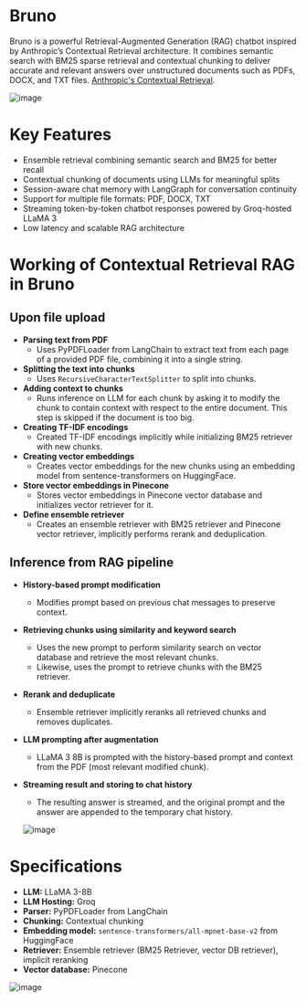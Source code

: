 # Bruno
Bruno is a powerful Retrieval-Augmented Generation (RAG) chatbot inspired by Anthropic’s Contextual Retrieval architecture. It combines semantic search with BM25 sparse retrieval and contextual chunking to deliver accurate and relevant answers over unstructured documents such as PDFs, DOCX, and TXT files. [Anthropic's Contextual Retrieval](https://www.anthropic.com/news/contextual-retrieval).

![image](https://github.com/user-attachments/assets/c3b82322-3725-4136-a554-bbde08ac02d5)

# Key Features
- Ensemble retrieval combining semantic search and BM25 for better recall
- Contextual chunking of documents using LLMs for meaningful splits
- Session-aware chat memory with LangGraph for conversation continuity
- Support for multiple file formats: PDF, DOCX, TXT
- Streaming token-by-token chatbot responses powered by Groq-hosted LLaMA 3
- Low latency and scalable RAG architecture

# Working of Contextual Retrieval RAG in Bruno

## Upon file upload
- **Parsing text from PDF**
  - Uses PyPDFLoader from LangChain to extract text from each page of a provided PDF file, combining it into a single string.
- **Splitting the text into chunks**
  - Uses `RecursiveCharacterTextSplitter` to split into chunks.
- **Adding context to chunks**
  - Runs inference on LLM for each chunk by asking it to modify the chunk to contain context with respect to the entire document. This step is skipped if the document is too big.
- **Creating TF-IDF encodings**
  - Created TF-IDF encodings implicitly while initializing BM25 retriever with new chunks.
- **Creating vector embeddings**
  - Creates vector embeddings for the new chunks using an embedding model from sentence-transformers on HuggingFace.
- **Store vector embeddings in Pinecone**
  - Stores vector embeddings in Pinecone vector database and initializes vector retriever for it.
- **Define ensemble retriever**
  - Creates an ensemble retriever with BM25 retriever and Pinecone vector retriever, implicitly performs rerank and deduplication.

## Inference from RAG pipeline
- **History-based prompt modification**
  - Modifies prompt based on previous chat messages to preserve context.
- **Retrieving chunks using similarity and keyword search**
  - Uses the new prompt to perform similarity search on vector database and retrieve the most relevant chunks.
  - Likewise, uses the prompt to retrieve chunks with the BM25 retriever.
- **Rerank and deduplicate**
  - Ensemble retriever implicitly reranks all retrieved chunks and removes duplicates.
- **LLM prompting after augmentation**
  - LLaMA 3 8B is prompted with the history-based prompt and context from the PDF (most relevant modified chunk).
- **Streaming result and storing to chat history**
  - The resulting answer is streamed, and the original prompt and the answer are appended to the temporary chat history.

  ![image](https://github.com/user-attachments/assets/7ba54316-cd51-4abf-b27c-3d2ceeb5385c)

# Specifications
- **LLM:** LLaMA 3-8B  
- **LLM Hosting:** Groq  
- **Parser:** PyPDFLoader from LangChain  
- **Chunking:** Contextual chunking  
- **Embedding model:** `sentence-transformers/all-mpnet-base-v2` from HuggingFace  
- **Retriever:** Ensemble retriever (BM25 Retriever, vector DB retriever), implicit reranking  
- **Vector database:** Pinecone




![image](https://github.com/user-attachments/assets/6d3be904-01d8-4ec8-807d-f34f3d25967b)




